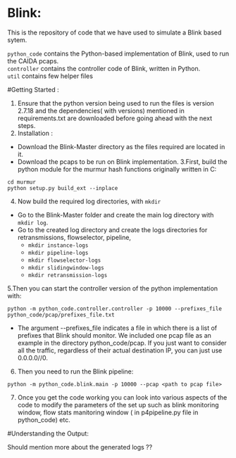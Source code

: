 # Blink: 

This is the repository of code that we have used to simulate a Blink based sytem.

`python_code` contains the Python-based implementation of Blink, used to run the CAIDA pcaps.<br/>
`controller` contains the controller code of Blink, written in Python.<br/>
`util` contains few helper files  

#Getting Started :

1. Ensure that the python version being used to run the files is version 2.7.18 and the dependencies( with versions) mentioned in requirements.txt are downloaded before going ahead with the next steps.
2. Installation :
* Download the Blink-Master directory as the files required are located in it.
* Download the pcaps to be run on Blink implementation.
3.First, build the python module for the murmur hash functions originally written in C:

```
cd murmur
python setup.py build_ext --inplace
```
4. Now build the required log directories, with `mkdir` 
* Go to the Blink-Master folder and create the main log directory with `mkdir log`.
* Go to the created log directory and create the logs directories for retransmissions, flowselector, pipeline,   
    * `mkdir instance-logs`
    * `mkdir pipeline-logs`
    * `mkdir flowselector-logs`
    * `mkdir slidingwindow-logs`
    * `mkdir retransmission-logs`
 
5.Then you can start the controller version of the python implementation with:

```
python -m python_code.controller.controller -p 10000 --prefixes_file python_code/pcap/prefixes_file.txt
```
* The argument --prefixes_file indicates a file in which there is a list of prefixes that Blink should monitor. We included one pcap file as an example in the directory python_code/pcap. If you just want to consider all the traffic, regardless of their actual destination IP, you can just use 0.0.0.0//0.
6. Then you need to run the Blink pipeline:

```
python -m python_code.blink.main -p 10000 --pcap <path to pcap file>
```
7. Once you get the code working you can look into various aspects of the code to modify the parameters of the set up such as blink monitoring window, flow stats manitoring window ( in p4pipeline.py file in python_code) etc.

#Understanding the Output: 

Should mention more about the generated logs ??

